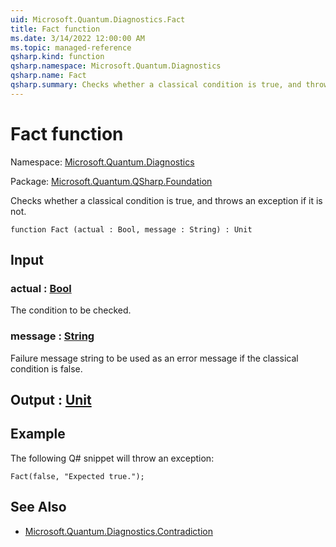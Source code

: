 ```yaml
---
uid: Microsoft.Quantum.Diagnostics.Fact
title: Fact function
ms.date: 3/14/2022 12:00:00 AM
ms.topic: managed-reference
qsharp.kind: function
qsharp.namespace: Microsoft.Quantum.Diagnostics
qsharp.name: Fact
qsharp.summary: Checks whether a classical condition is true, and throws an exception if it is not.
---
```


# Fact function

Namespace: [Microsoft.Quantum.Diagnostics](xref:Microsoft.Quantum.Diagnostics)

Package: [Microsoft.Quantum.QSharp.Foundation](https://nuget.org/packages/Microsoft.Quantum.QSharp.Foundation)


Checks whether a classical condition is true, and throws an exception if it is not.

```qsharp
function Fact (actual : Bool, message : String) : Unit
```


## Input

### actual : [Bool](xref:microsoft.quantum.qsharp.valueliterals#bool-literals)

The condition to be checked.


### message : [String](xref:microsoft.quantum.qsharp.valueliterals#string-literals)

Failure message string to be used as an error message if the classicalcondition is false.



## Output : [Unit](xref:microsoft.quantum.qsharp.valueliterals#unit-literal)



## Example

The following Q# snippet will throw an exception:```qsharpFact(false, "Expected true.");```

## See Also

- [Microsoft.Quantum.Diagnostics.Contradiction](xref:Microsoft.Quantum.Diagnostics.Contradiction)